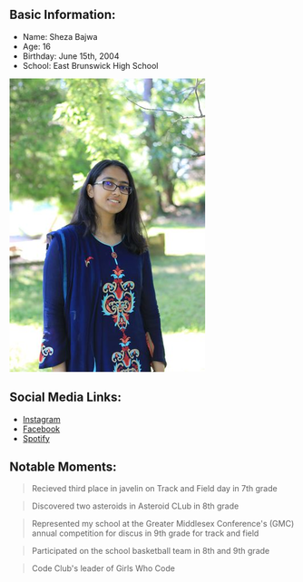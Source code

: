 ## **Basic Information:**
- Name: Sheza Bajwa
- Age: 16
- Birthday: June 15th, 2004
- School: East Brunswick High School

![Picture of Sheza](b8yTMU5A_345x518.jpeg)

## **Social Media Links:**
- [Instagram](https://www.instagram.com/sheza.36/)
- [Facebook](https://www.facebook.com/sheza.bajwa.31/)
- [Spotify](https://open.spotify.com/user/sheza.bajwa?si=b9e0b2a4de2f474b)

## **Notable Moments:**
>Recieved third place in javelin on Track and Field day in 7th grade

>Discovered two asteroids in Asteroid CLub in 8th grade

>Represented my school at the Greater Middlesex Conference's (GMC) annual competition for discus in 9th grade for track and field

>Participated on the school basketball team in 8th and 9th grade

>Code Club's leader of Girls Who Code 
